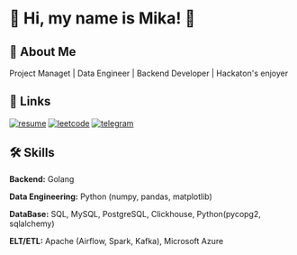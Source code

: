 # 👋 Hi, my name is Mika! 👋

## 🚀 About Me
Project Managet |  Data Engineer | Backend Developer | Hackaton's enjoyer

## 🔗 Links 
[![resume](https://img.shields.io/badge/resume-000?style=for-the-badge&logo=ko-fi&logoColor=white)](https://drive.google.com/file/d/1MZuscX8TTnU1H-ISJ-fVoI5cBZ_iVh-d/view?usp=sharing)
[![leetcode](https://img.shields.io/badge/leetcode-FFFFFF?style=for-the-badge&logo=leetcode&logoColor=yellow)](https://leetcode.com/u/mikaereli/)
[![telegram](https://img.shields.io/badge/telegram-1DA1F2?style=for-the-badge&logo=telegram&logoColor=white)](https://t.me/minkailtolabaev)


## 🛠 Skills
**Backend:** Golang

**Data Engineering:** Python (numpy, pandas, matplotlib)

**DataBase:** SQL, MySQL, PostgreSQL, Clickhouse, Python(pycopg2, sqlalchemy)

**ELT/ETL:** Apache (Airflow, Spark, Kafka), Microsoft Azure
